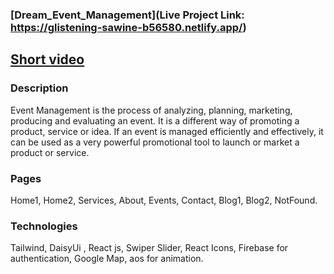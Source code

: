 ### [Dream_Event_Management](Live Project Link: https://glistening-sawine-b56580.netlify.app/)

## [Short video](https://drive.google.com/file/d/1Nnpi2lcxrCMQAITkaasy7ZcTCMCt1hwU/view?usp=sharing)


### Description

Event Management is the process of analyzing, planning, marketing, producing and evaluating an event. It is a different way of promoting a product, service or idea. If an event is managed efficiently and effectively, it can be used as a very powerful promotional tool to launch or market a product or service.

### Pages
Home1, Home2, Services, About, Events, Contact, Blog1, Blog2, NotFound.

### Technologies

Tailwind, DaisyUi , React js, Swiper Slider, React Icons, Firebase for authentication, Google Map, aos for animation.

